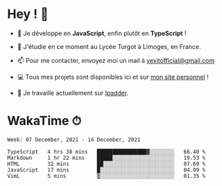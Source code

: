 # Hey ! 🌃

- 🔭 Je développe en **JavaScript**, enfin plutôt en **TypeScript** !

- 🌱 J'étudie en ce moment au Lycée Turgot à Limoges, en France.

- 📫 Pour me contacter, envoyez moi un mail à <a href="mailto:vexitofficial@gmail.com">vexitofficial@gmail.com</a>

- 💻 Tous mes projets sont disponibles ici et sur <a href="https://www.vexcited.me">mon site personnel</a> !

- 👀 Je travaille actuellement sur [lpadder](https://github.com/Vexcited/lpadder).

# WakaTime ⏱

<!--START_SECTION:waka-->
```text
Week: 07 December, 2021 - 14 December, 2021

TypeScript   4 hrs 38 mins   ████████████████▓░░░░░░░░   66.40 % 
Markdown     1 hr 22 mins    █████░░░░░░░░░░░░░░░░░░░░   19.53 % 
HTML         32 mins         ██░░░░░░░░░░░░░░░░░░░░░░░   07.69 % 
JavaScript   17 mins         █░░░░░░░░░░░░░░░░░░░░░░░░   04.09 % 
VimL         5 mins          ▒░░░░░░░░░░░░░░░░░░░░░░░░   01.35 % 
```
<!--END_SECTION:waka-->
